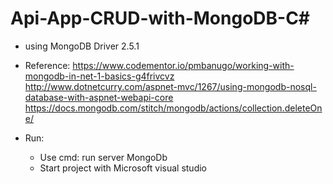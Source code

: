# Api-App-CRUD-with-MongoDB-C#

- using MongoDB Driver 2.5.1
- Reference: 
https://www.codementor.io/pmbanugo/working-with-mongodb-in-net-1-basics-g4frivcvz
http://www.dotnetcurry.com/aspnet-mvc/1267/using-mongodb-nosql-database-with-aspnet-webapi-core
https://docs.mongodb.com/stitch/mongodb/actions/collection.deleteOne/

- Run: 
  - Use cmd: run server MongoDb
  - Start project with Microsoft visual studio
